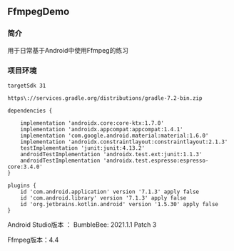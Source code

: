 ## FfmpegDemo

### 简介

用于日常基于Android中使用Ffmpeg的练习



### 项目环境

```
targetSdk 31
```

```
https\://services.gradle.org/distributions/gradle-7.2-bin.zip
```



```
dependencies {

    implementation 'androidx.core:core-ktx:1.7.0'
    implementation 'androidx.appcompat:appcompat:1.4.1'
    implementation 'com.google.android.material:material:1.6.0'
    implementation 'androidx.constraintlayout:constraintlayout:2.1.3'
    testImplementation 'junit:junit:4.13.2'
    androidTestImplementation 'androidx.test.ext:junit:1.1.3'
    androidTestImplementation 'androidx.test.espresso:espresso-core:3.4.0'
}
```



```
plugins {
    id 'com.android.application' version '7.1.3' apply false
    id 'com.android.library' version '7.1.3' apply false
    id 'org.jetbrains.kotlin.android' version '1.5.30' apply false
}
```



Android Studio版本 ： BumbleBee: 2021.1.1 Patch 3

Ffmpeg版本：4.4